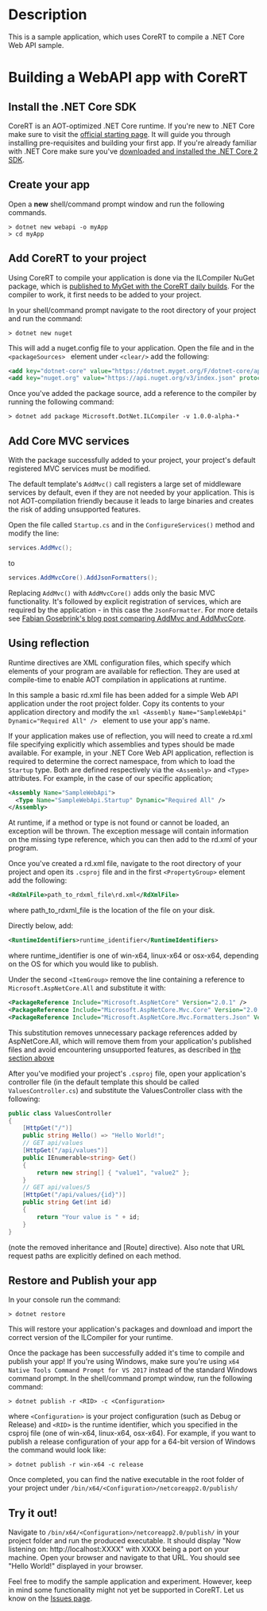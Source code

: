 # Description
This is a sample application, which uses CoreRT to compile a .NET Core Web API sample. 
# Building a WebAPI app with CoreRT

## Install the .NET Core SDK
CoreRT is an AOT-optimized .NET Core runtime. If you're new to .NET Core make sure to visit the [official starting page](http://dotnet.github.io). It will guide you through installing pre-requisites and building your first app.
If you're already familiar with .NET Core make sure you've [downloaded and installed the .NET Core 2 SDK](https://www.microsoft.com/net/download/core).

## Create your app 

Open a **new** shell/command prompt window and run the following commands.
``` 
> dotnet new webapi -o myApp
> cd myApp
```

## Add CoreRT to your project
Using CoreRT to compile your application is done via the ILCompiler NuGet package, which is [published to MyGet with the CoreRT daily builds](https://dotnet.myget.org/feed/dotnet-core/package/nuget/Microsoft.DotNet.ILCompiler).
For the compiler to work, it first needs to be added to your project.

In your shell/command prompt navigate to the root directory of your project and run the command:

`> dotnet new nuget `

This will add a nuget.config file to your application. Open the file and in the ``<packageSources> `` element under ``<clear/>`` add the following:

```xml
<add key="dotnet-core" value="https://dotnet.myget.org/F/dotnet-core/api/v3/index.json" />
<add key="nuget.org" value="https://api.nuget.org/v3/index.json" protocolVersion="3" />
```

Once you've added the package source, add a reference to the compiler by running the following command:

`> dotnet add package Microsoft.DotNet.ILCompiler -v 1.0.0-alpha-* `

## Add Core MVC services
With the package successfully added to your project, your project's default registered MVC services must be modified.

The default template's `AddMvc()` call registers a large set of middleware services by default, even if they are not needed by your application. This is not AOT-compilation friendly because it leads to large binaries and creates the risk of adding unsupported features.

Open the file called `Startup.cs` and in the `ConfigureServices()` method and modify the line:

```csharp
services.AddMvc();
```

to

```csharp
services.AddMvcCore().AddJsonFormatters();
```

Replacing `AddMvc()` with `AddMvcCore()` adds only the basic MVC functionality. It's followed by explicit registration of services, which are required by the application - in this case the `JsonFormatter`. For more details see [Fabian Gosebrink's blog post comparing AddMvc and AddMvcCore](https://dzone.com/articles/the-difference-between-addmvc-and-addmvccore).

## Using reflection 
Runtime directives are XML configuration files, which specify which elements of your program are available for reflection. They are used at compile-time to enable AOT compilation in applications at runtime. 

In this sample a basic rd.xml file has been added for a simple Web API application under the root project folder. Copy its contents to your application directory and modify the
```xml <Assembly Name="SampleWebApi" Dynamic="Required All" /> ``` element to use your app's name.

If your application makes use of reflection, you will need to create a rd.xml file specifying explicitly which assemblies and types should be made available. For example, in  your .NET Core Web API application, reflection is required to determine the correct namespace, from which to load the ``Startup`` type. Both are defined respectively via the `<Assembly>` and `<Type>` attributes. For example, in the case of our specific application;

```xml 
<Assembly Name="SampleWebApi">
  <Type Name="SampleWebApi.Startup" Dynamic="Required All" />
</Assembly>
```

At runtime, if a method or type is not found or cannot be loaded, an exception will be thrown. The exception message will contain information on the missing type reference, which you can then add to the rd.xml of your program.

Once you've created a rd.xml file, navigate to the root directory of your project and open its `.csproj` file and in the first `<PropertyGroup>` element add the following:

```xml
<RdXmlFile>path_to_rdxml_file\rd.xml</RdXmlFile>
```

where path_to_rdxml_file is the location of the file on your disk.

Directly below, add:

```xml
<RuntimeIdentifiers>runtime_identifier</RuntimeIdentifiers>
```

where runtime_identifier is one of win-x64, linux-x64 or osx-x64, depending on the OS for which you would like to publish. 

Under the second `<ItemGroup>` remove the line containing a reference to `Microsoft.AspNetCore.All` and substitute it with:

```xml
<PackageReference Include="Microsoft.AspNetCore" Version="2.0.1" />
<PackageReference Include="Microsoft.AspNetCore.Mvc.Core" Version="2.0.1" />
<PackageReference Include="Microsoft.AspNetCore.Mvc.Formatters.Json" Version="2.0.1" />
```

This substitution removes unnecessary package references added by AspNetCore.All, which will remove them from your application's published files and avoid encountering unsupported features, as described in [the section above](#add-core-mvc-services)

After you've modified your project's `.csproj` file, open your application's controller file (in the default template this should be called `ValuesController.cs`) and substitute the ValuesController class with the following: 

```csharp 
public class ValuesController
{ 
    [HttpGet("/")]
    public string Hello() => "Hello World!";
    // GET api/values
    [HttpGet("/api/values")]
    public IEnumerable<string> Get()
    {
        return new string[] { "value1", "value2" };
    }
    // GET api/values/5
    [HttpGet("/api/values/{id}")]
    public string Get(int id)
    {
        return "Your value is " + id;
    }
}
```

(note the removed inheritance and [Route] directive). Also note that URL request paths are explicitly defined on each method. 


## Restore and Publish your app
In your console run the command:

`> dotnet restore `

This will restore your application's packages and download and import the correct version of the ILCompiler for your runtime.

Once the package has been successfully added it's time to compile and publish your app! If you're using Windows, make sure you're using `x64 Native Tools Command Prompt for VS 2017` instead of the standard Windows command prompt. In the shell/command prompt window, run the following command:

`> dotnet publish -r <RID> -c <Configuration>`

where `<Configuration>` is your project configuration (such as Debug or Release) and `<RID>` is the runtime identifier, which you specified in the csproj file (one of win-x64, linux-x64, osx-x64). For example, if you want to publish a release configuration of your app for a 64-bit version of Windows the command would look like:

`> dotnet publish -r win-x64 -c release`

Once completed, you can find the native executable in the root folder of your project under `/bin/x64/<Configuration>/netcoreapp2.0/publish/`

## Try it out!

Navigate to `/bin/x64/<Configuration>/netcoreapp2.0/publish/` in your project folder and run the produced executable. It should display "Now listening on: http://localhost:XXXX" with XXXX being a port on your machine. Open your browser and navigate to that URL. You should see "Hello World!" displayed in your browser.

Feel free to modify the sample application and experiment. However, keep in mind some functionality might not yet be supported in CoreRT. Let us know on the [Issues page](https://github.com/dotnet/corert/issues/).

